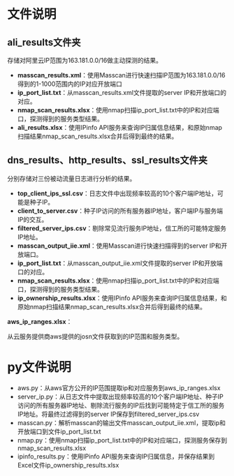# 文件说明

## ali_results文件夹

存储对阿里云IP范围为163.181.0.0/16做主动探测的结果。

- **masscan_results.xml**：使用Masscan进行快速扫描IP范围为163.181.0.0/16得到的1-1000范围内的IP对应开放端口
- **ip_port_list.txt**：从masscan_results.xml文件提取的server IP和开放端口的对应。
- **nmap_scan_results.xlsx**：使用nmap扫描ip_port_list.txt中的IP和对应端口，探测得到的服务类型结果。
- **ali_results.xlsx**：使用IPinfo API服务来查询IP归属信息结果，和原始nmap扫描结果nmap_scan_results.xlsx合并后得到最终的结果。

## dns_results、http_results、ssl_results文件夹

分别存储对三份被动流量日志进行分析的结果。

- **top_client_ips_ssl.csv**：日志文件中出现频率较高的10个客户端IP地址，可能是种子IP。
- **client_to_server.csv**：种子IP访问的所有服务器IP地址，客户端IP与服务端IP的交互。
- **filtered_server_ips.csv**：剔除常见流行服务IP地址，信工所的可能特定服务IP地址。
- **masscan_output_iie.xml**：使用Masscan进行快速扫描得到的server IP和开放端口。
- **ip_port_list.txt**：从masscan_output_iie.xml文件提取的server IP和开放端口的对应。
- **nmap_scan_results.xlsx**：使用nmap扫描ip_port_list.txt中的IP和对应端口，探测得到的服务类型结果。
- **ip_ownership_results.xlsx**：使用IPinfo API服务来查询IP归属信息结果，和原始nmap扫描结果nmap_scan_results.xlsx合并后得到最终的结果。

**aws_ip_ranges.xlsx**：

从云服务提供商aws提供的josn文件获取到的IP范围和服务类型。

# py文件说明

- aws.py：从aws官方公开的IP范围提取ip和对应服务到aws_ip_ranges.xlsx
- server_ip.py：从日志文件中提取出现频率较高的10个客户端IP地址、种子IP访问的所有服务器IP地址、剔除流行服务的IP后找到可能特定于信工所的服务IP地址。将最终过滤得到的server IP保存到filtered_server_ips.csv
- masscan.py：解析masscan的输出文件masscan_output_iie.xml，提取ip和开放端口到文件ip_port_list.txt
- nmap.py：使用nmap扫描ip_port_list.txt中的IP和对应端口，探测服务保存到nmap_scan_results.xlsx
- ipinfo_results.py：使用IPinfo API服务来查询IP归属信息，并保存结果到Excel文件ip_ownership_results.xlsx